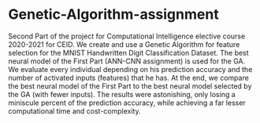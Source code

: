 # Genetic-Algorithm-assignment
Second Part of the project for Computational Intelligence elective course 2020-2021 for CEID.
We create and use a Genetic Algorithm for feature selection for the MNIST Handwritten Digit Classification Dataset.
The best neural model of the First Part (ANN-CNN assignment) is used for the GA.
We evaluate every individual depending on his prediction accuracy and the number of activated inputs (features) that he has.
At the end, we compare the best neural model of the First Part to the best neural model selected by the GA (with fewer inputs). 
The results were astonishing, only losing a miniscule percent of the prediction accuracy, while achieving a far lesser computational time and cost-complexity.

